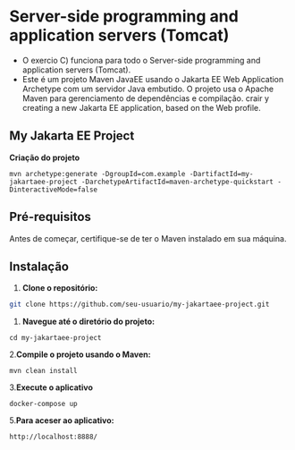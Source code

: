 # Server-side programming and application servers (Tomcat)

* O exercio C) funciona para todo o Server-side programming and application servers (Tomcat). 
*  Este é um projeto Maven JavaEE usando o Jakarta EE Web Application Archetype com um servidor Java embutido. O projeto usa o Apache Maven para gerenciamento de dependências e compilação.
crair y creating a new Jakarta EE application, based on the Web profile.

##  My Jakarta EE Project
**Criação do projeto**
```
mvn archetype:generate -DgroupId=com.example -DartifactId=my-jakartaee-project -DarchetypeArtifactId=maven-archetype-quickstart -DinteractiveMode=false
```

## Pré-requisitos

Antes de começar, certifique-se de ter o Maven instalado em sua máquina.

## Instalação

1. **Clone o repositório:**

```bash
git clone https://github.com/seu-usuario/my-jakartaee-project.git
```


1. **Navegue até o diretório do projeto:**
   
```
cd my-jakartaee-project
```

2.**Compile o projeto usando o Maven:**

```
mvn clean install
```
3.**Execute o aplicativo**
```
docker-compose up
```
5.**Para aceser ao aplicativo:**
```
http://localhost:8888/
```
